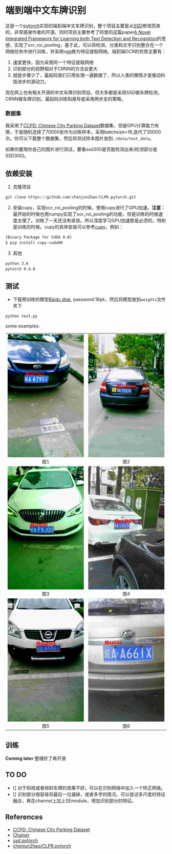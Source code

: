 # 端到端中文车牌识别

这是一个[pytorch](http://pytorch.org/)实现的端到端中文车牌识别，整个项目主要是从[SSD](https://github.com/amdegroot/ssd.pytorch)修改而来的，非常感谢作者的开源。同时项目主要参考了阿里的这篇paper[A Novel Integrated Framework for Learning both Text Detection and Recognition](https://arxiv.org/abs/1811.08611v1)的思想，实现了ocr_roi_pooling，基于此，可以将检测、分类和文字识别整合在一个网络任务中进行训练，并采用vgg做为特征提取网络。端到端OCR的优势主要有：
1. 速度更快，因为采用同一个特征提取网络
2. 识别部分的视野相对于CRNN的方法会更大
3. 就是步骤少了，最起码我们只用处理一遍数据了，所以人类的懒惰才是推动科技进步的源动力。

现在网上也有相关开源的中文车牌识别项目。但大多都是采用SSD做车牌检测，CRNN做车牌识别。最起码训练和推导是采用两步走的策略。

### 数据集
我采用了[CCPD: Chinese City Parking Dataset](https://github.com/detectRecog/CCPD)数据集，但是GPU计算能力有限，于是随机选择了70000张作为训练样本，采用batchsize=16,迭代了30000次。你可以下载整个数据集，然后将测试样本图片放到`./data/test_data`。

如果你要用你自己的图片进行测试，要看ssd300是否能检测出来(检测部分是SSD300)。


## 依赖安装
1. 克隆项目
```python
git clone https://github.com/chenjun2hao/CLPR.pytorch.git
```

2. 安装cupy，实现ocr_roi_pooling的时候，使用cupy进行了GPU加速。**注意：** 最开始的时候也用numpy实现了ocr_roi_pooling的功能，但是训练的时候速度太慢了。训练了一天还没有收敛。所以深度学习GPU加速那是必须的，特别是训练的时候。cupy的具体安装可以参考[cupy](https://github.com/cupy/cupy)，例如：
```bash
(Binary Package for CUDA 9.0)
$ pip install cupy-cuda90
```

3. 其他
```bash
python 3.6
pytorch 0.4.0
```

## 测试
- 下载预训练的模型[Baidu disk](https://pan.baidu.com/s/1kxbXWjfOwoLgn1qaCSRQnw), password:16pk，然后将模型放到`weights`文件夹下

```python
python test.py
```
some examples:
<table>
    <tr>
        <td ><center><img src="./output/0.jpg" >图1 </center></td>
        <td ><center><img src="./output/1.jpg"  >图2 </center></td>
    </tr>
    <tr>
        <td ><center><img src="./output/4.jpg" >图3 </center></td>
        <td ><center><img src="./output/3.jpg"  >图4 </center></td>
    </tr>
    <tr>
        <td ><center><img src="./output/5.jpg" >图5 </center></td>
        <td ><center><img src="./output/6.jpg"  >图6 </center></td>
    </tr>
</table>


## 训练
**Coming later**  整理好了再开源

## TO DO
- [] 对于斜视或者倾斜车牌的效果不好。可以在识别网络中加入一个矫正网络。
- [] 识别部分很容易将最后一位漏掉，或者多字的情况。可以尝试多尺度的特征融合，再在channel上加上SEmodule，增加识别部分的特征。


## References
- [CCPD: Chinese City Parking Dataset](https://github.com/detectRecog/CCPD)
- [Chainer](https://github.com/Hakuyume/chainer-ssd)
- [ssd.pytorch](https://github.com/amdegroot/ssd.pytorch)
- [chenjun2hao/CLPR.pytorch](https://github.com/chenjun2hao/CLPR.pytorch)
